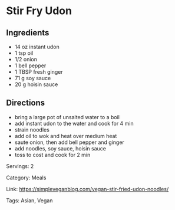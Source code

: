 # Stir Fry Udon

## Ingredients
- 14 oz instant udon
- 1 tsp oil
- 1/2 onion
- 1 bell pepper
- 1 TBSP fresh ginger
- 71 g soy sauce
- 20 g hoisin sauce

## Directions
- bring a large pot of unsalted water to a boil
- add instant udon to the water and cook for 4 min
- strain noodles
- add oil to wok and heat over medium heat
- saute onion, then add bell pepper and ginger
- add noodles, soy sauce, hoisin sauce
- toss to cost and cook for 2 min

Servings: 2

Category: Meals

Link: https://simpleveganblog.com/vegan-stir-fried-udon-noodles/

Tags: Asian, Vegan
